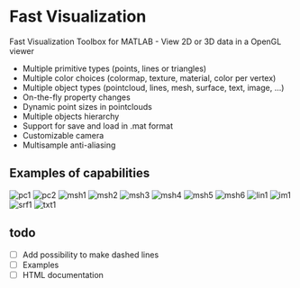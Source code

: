 # Fast Visualization
Fast Visualization Toolbox for MATLAB - View 2D or 3D data in a OpenGL viewer

- Multiple primitive types (points, lines or triangles)
- Multiple color choices (colormap, texture, material, color per vertex)
- Multiple object types (pointcloud, lines, mesh, surface, text, image, ...)
- On-the-fly property changes
- Dynamic point sizes in pointclouds
- Multiple objects hierarchy
- Support for save and load in .mat format
- Customizable camera
- Multisample anti-aliasing

## Examples of capabilities
![pc1](https://github.com/fr0nkk/FastVisualization/assets/93832337/c006f80b-f2c6-4e17-8be8-8245eb5b309f "fvPointcloud")
![pc2](https://github.com/fr0nkk/FastVisualization/assets/93832337/d42443fb-cac4-408b-9d9c-91c448bdf489 "fvPointcloud with a world point size")
![msh1](https://github.com/fr0nkk/FastVisualization/assets/93832337/66e4bb48-279e-40ae-b763-f4cd0b4a6101 "fvMesh")
![msh2](https://github.com/fr0nkk/FastVisualization/assets/93832337/dc2985e3-2a8a-4686-b977-f828482828e7 "fvMesh with a different colormap")
![msh3](https://github.com/fr0nkk/FastVisualization/assets/93832337/7282cbdc-ed1d-4539-aaab-369a7a52d27f "fvMesh white and fvFigure background color white")
![msh4](https://github.com/fr0nkk/FastVisualization/assets/93832337/b2e71187-9d1a-49a8-a08c-43b7c570f449 "fvMesh without normals")
![msh5](https://github.com/fr0nkk/FastVisualization/assets/93832337/ae38255a-4ec0-4106-b6d2-4f884e4d8c07 "fvMesh with image material")
![msh6](https://github.com/fr0nkk/FastVisualization/assets/93832337/a5e77faf-76d9-4d19-8058-88eda931acd6 "fvMesh transparency")
![lin1](https://github.com/fr0nkk/FastVisualization/assets/93832337/d8b490a8-70b1-4779-90b9-ac53f05eff5c "fvLine")
![im1](https://github.com/fr0nkk/FastVisualization/assets/93832337/42f4fc36-269b-4fdc-8e23-4b6065ef7686 "fvImage")
![srf1](https://github.com/fr0nkk/FastVisualization/assets/93832337/ad1bc66a-4366-4b06-bddb-c5e8befd23b2 "fvSurf")
![txt1](https://github.com/fr0nkk/FastVisualization/assets/93832337/d363aaf7-4ae0-4930-9a41-db655b573b37 "fvText")

## todo
- [ ] Add possibility to make dashed lines
- [ ] Examples
- [ ] HTML documentation
